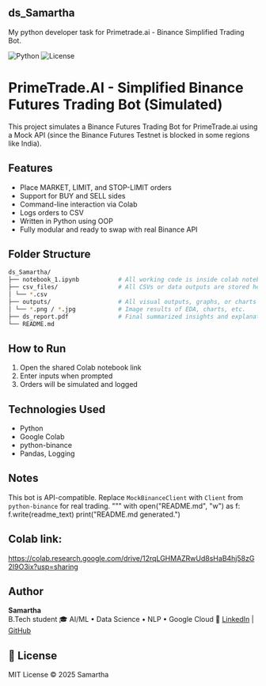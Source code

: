 ## ds_Samartha
My python developer task for Primetrade.ai - Binance Simplified Trading Bot.

![Python](https://img.shields.io/badge/python-3.9-blue.svg)
![License](https://img.shields.io/badge/license-MIT-green.svg)

# PrimeTrade.AI - Simplified Binance Futures Trading Bot (Simulated)

This project simulates a Binance Futures Trading Bot for PrimeTrade.ai using a Mock API (since the Binance Futures Testnet is blocked in some regions like India).

## Features
- Place MARKET, LIMIT, and STOP-LIMIT orders
- Support for BUY and SELL sides
- Command-line interaction via Colab
- Logs orders to CSV 
- Written in Python using OOP
- Fully modular and ready to swap with real Binance API

## Folder Structure

```bash 
ds_Samartha/
├── notebook_1.ipynb           # All working code is inside colab notebook
├── csv_files/                 # All CSVs or data outputs are stored here.
│ └── *.csv                    
├── outputs/                   # All visual outputs, graphs, or charts are here.
│ └── *.png / *.jpg            # Image results of EDA, charts, etc.
├── ds_report.pdf              # Final summarized insights and explanations.
└── README.md 
```

## How to Run
1. Open the shared Colab notebook link
2. Enter inputs when prompted
3. Orders will be simulated and logged

## Technologies Used
- Python
- Google Colab
- python-binance
- Pandas, Logging

## Notes
 This bot is API-compatible. Replace `MockBinanceClient` with `Client` from `python-binance` for real trading.
"""
with open("README.md", "w") as f:
    f.write(readme_text)
print("README.md generated.")

## Colab link: 
https://colab.research.google.com/drive/12rqLGHMAZRwUd8sHaB4hj58zG2I9O3ix?usp=sharing

## Author

**Samartha**  
B.Tech student 
🎓 AI/ML • Data Science •  NLP • Google Cloud 
🔗 [LinkedIn](https://www.linkedin.com/in/samartha-b0154a293) | [GitHub](https://github.com/Samartha21BRS1698)

## 📝 License
 MIT License © 2025 Samartha
